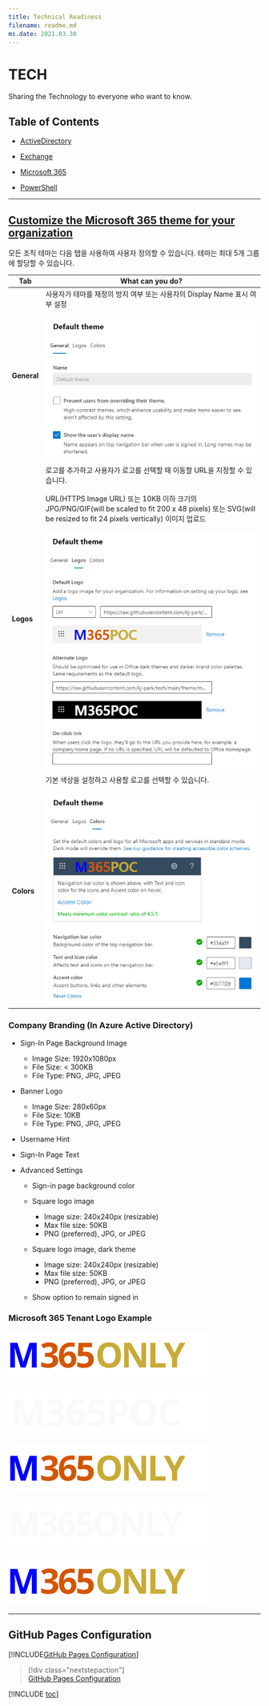 ```yaml
---
title: Technical Readiness
filename: readme.md
ms.date: 2021.03.30
---
```


# TECH

Sharing the Technology to everyone who want to know.

## Table of Contents

- [ActiveDirectory](AD)

- [Exchange](Exchange)

- [Microsoft 365](Microsoft365)

- [PowerShell](PowerShell)

---

## [Customize the Microsoft 365 theme for your organization](https://docs.microsoft.com/en-us/microsoft-365/admin/setup/customize-your-organization-theme?view=o365-worldwide)

모든 조직 테마는 다음 탭을 사용하여 사용자 정의할 수 있습니다. 테마는 최대 5개 그룹에 할당할 수 있습니다.

| Tab | What can you do? |
|--|--|
| **General** | 사용자가 테마를 재정의 방지 여부 또는 사용자의 Display Name 표시 여부 설정<br /><br /> ![General](https://github.com/kj-park/tech/blob/main/Microsoft365/media/Custom-Themes-General.png?raw=true) |
| **Logos** | 로고를 추가하고 사용자가 로고를 선택할 때 이동할 URL을 지정할 수 있습니다.<br /><br />URL(HTTPS Image URL) 또는 10KB 이하 크기의 JPG/PNG/GIF(will be scaled to fit 200 x 48 pixels) 또는 SVG(will be resized to fit 24 pixels vertically) 이미지 업로드<br /><br /> ![Logos](https://github.com/kj-park/tech/blob/main/Microsoft365/media/Custom-Themes-Logos.png?raw=true) |
| **Colors** | 기본 색상을 설정하고 사용할 로고를 선택할 수 있습니다.<br /><br /> ![Colors](https://github.com/kj-park/tech/blob/main/Microsoft365/media/Custom-Themes-Colors.png?raw=true) |

### Company Branding (In Azure Active Directory)

- Sign-In Page Background Image

    - Image Size: 1920x1080px
    - File Size: < 300KB
    - File Type: PNG, JPG, JPEG

- Banner Logo

    - Image Size: 280x60px
    - File Size: 10KB
    - File Type: PNG, JPG, JPEG

- Username Hint

- Sign-In Page Text

- Advanced Settings

    - Sign-in page background color

    - Square logo image
        - Image size: 240x240px (resizable)
        - Max file size: 50KB
        - PNG (preferred), JPG, or JPEG

    - Square logo image, dark theme
        - Image size: 240x240px (resizable)
        - Max file size: 50KB
        - PNG (preferred), JPG, or JPEG

    - Show option to remain signed in

### Microsoft 365 Tenant Logo Example

![](https://github.com/kj-park/tech/blob/main/theme/m365only-default-logo.svg?raw=true)

![](https://github.com/kj-park/tech/blob/main/theme/m365poc-alternate-logo.svg?raw=true)


![](https://github.com/kj-park/tech/blob/main/theme/m365only-default-logo.svg?raw=true)

![](https://github.com/kj-park/tech/blob/main/theme/m365only-alternate-logo.svg?raw=true)

![](https://raw.githubusercontent.com/kj-park/tech/main/theme/m365only-default-logo.svg)

---

## GitHub Pages Configuration

[!INCLUDE[GitHub Pages Configuration](includes/GitHub-Pages-Configuration)]

> [!div class="nextstepaction"]  
> [GitHub Pages Configuration](includes/GitHub-Pages-Configuration)


[!INCLUDE [toc](toc.md)]